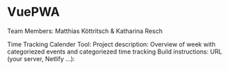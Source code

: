 # VuePWA 
Team Members: Matthias Köttritsch & Katharina Resch 

Time Tracking Calender Tool: 
Project description: Overview of week with categoriezed events and categoriezed time tracking 
Build instructions:
URL (your server, Netlify …): 
